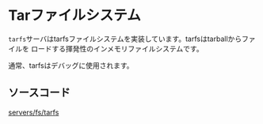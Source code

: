 # Tarファイルシステム

`tarfs`サーバはtarfsファイルシステムを実装しています。tarfsはtarballからファイルを
ロードする揮発性のインメモリファイルシステムです。

通常、tarfsはデバッグに使用されます。

## ソースコード

[servers/fs/tarfs](https://github.com/zuki/resea/tree/master/servers/fs/tarfs)
